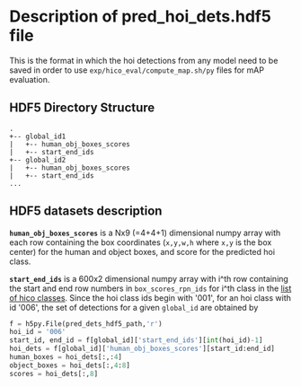 # Description of pred_hoi_dets.hdf5 file
This is the format in which the hoi detections from any model need to be saved in order to use `exp/hico_eval/compute_map.sh/py` files for mAP evaluation. 

## HDF5 Directory Structure
```
.
+-- global_id1
|   +-- human_obj_boxes_scores
|   +-- start_end_ids
+-- global_id2
|   +-- human_obj_boxes_scores
|   +-- start_end_ids
...
```

## HDF5 datasets description
**`human_obj_boxes_scores`** is a Nx9 (=4+4+1) dimensional numpy array with each row containing the box coordinates (`x,y,w,h` where `x,y` is the box center) for the human and object boxes, and score for the predicted hoi class. 

**`start_end_ids`** is a 600x2 dimensional numpy array with i^th row containing the start and end row numbers in `box_scores_rpn_ids` for i^th class in the [list of hico classes](http://napoli18.eecs.umich.edu/public_html/data/hico_list_hoi.txt). Since the hoi class ids begin with '001', for an hoi class with id '006', the set of detections for a given `global_id` are obtained by 

```Python
f = h5py.File(pred_dets_hdf5_path,'r')
hoi_id = '006'
start_id, end_id = f[global_id]['start_end_ids'][int(hoi_id)-1]
hoi_dets = f[global_id]['human_obj_boxes_scores'][start_id:end_id]
human_boxes = hoi_dets[:,:4]
object_boxes = hoi_dets[:,4:8]
scores = hoi_dets[:,8]
```